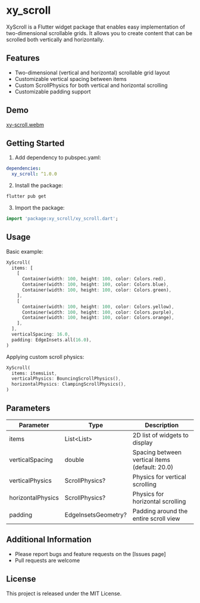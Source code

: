 <!--
This README describes the package. If you publish this package to pub.dev,
this README's contents appear on the landing page for your package.

For information about how to write a good package README, see the guide for
[writing package pages](https://dart.dev/guides/libraries/writing-package-pages).

For general information about developing packages, see the Dart guide for
[creating packages](https://dart.dev/guides/libraries/create-library-packages)
and the Flutter guide for
[developing packages and plugins](https://flutter.dev/developing-packages).
-->

# xy_scroll

XyScroll is a Flutter widget package that enables easy implementation of two-dimensional scrollable grids. It allows you to create content that can be scrolled both vertically and horizontally.

## Features

- Two-dimensional (vertical and horizontal) scrollable grid layout
- Customizable vertical spacing between items
- Custom ScrollPhysics for both vertical and horizontal scrolling
- Customizable padding support

## Demo
[xy-scroll.webm](https://github.com/user-attachments/assets/9b4aca27-e191-4cb9-8367-cf5978749fc7)



## Getting Started

1. Add dependency to pubspec.yaml:

```yaml
dependencies:
  xy_scroll: ^1.0.0
```

2. Install the package:

```bash
flutter pub get
```

3. Import the package:

```dart
import 'package:xy_scroll/xy_scroll.dart';
```

## Usage

Basic example:

```dart
XyScroll(
  items: [
    [
      Container(width: 100, height: 100, color: Colors.red),
      Container(width: 100, height: 100, color: Colors.blue),
      Container(width: 100, height: 100, color: Colors.green),
    ],
    [
      Container(width: 100, height: 100, color: Colors.yellow),
      Container(width: 100, height: 100, color: Colors.purple),
      Container(width: 100, height: 100, color: Colors.orange),
    ],
  ],
  verticalSpacing: 16.0,
  padding: EdgeInsets.all(16.0),
)
```

Applying custom scroll physics:

```dart
XyScroll(
  items: itemsList,
  verticalPhysics: BouncingScrollPhysics(),
  horizontalPhysics: ClampingScrollPhysics(),
)
```

## Parameters

| Parameter | Type | Description |
|------------|-------|-------------|
| items | List<List<Widget>> | 2D list of widgets to display |
| verticalSpacing | double | Spacing between vertical items (default: 20.0) |
| verticalPhysics | ScrollPhysics? | Physics for vertical scrolling |
| horizontalPhysics | ScrollPhysics? | Physics for horizontal scrolling |
| padding | EdgeInsetsGeometry? | Padding around the entire scroll view |

## Additional Information

- Please report bugs and feature requests on the [Issues page]
- Pull requests are welcome

## License

This project is released under the MIT License.
